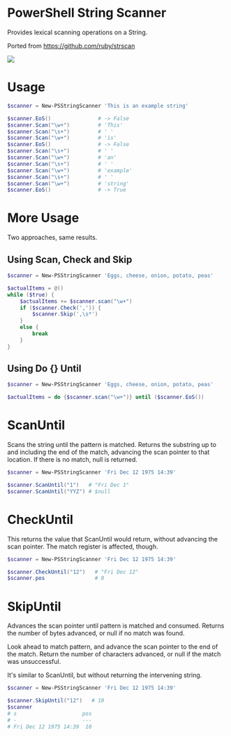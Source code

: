 # PowerShell String Scanner
Provides lexical scanning operations on a String.

Ported from https://github.com/ruby/strscan

![](https://raw.githubusercontent.com/dfinke/PSStringScanner/master/images/ParseConfig.png)

# Usage

```powershell
$scanner = New-PSStringScanner 'This is an example string'

$scanner.EoS()               # -> False
$scanner.Scan("\w+")         # 'This'
$scanner.Scan("\s+")         # ' '
$scanner.Scan("\w+")         # 'is'
$scanner.EoS()               # -> False
$scanner.Scan("\s+")         # ' '
$scanner.Scan("\w+")         # 'an'
$scanner.Scan("\s+")         # ' '
$scanner.Scan("\w+")         # 'example'
$scanner.Scan("\s+")         # ' '
$scanner.Scan("\w+")         # 'string'
$scanner.EoS()               # -> True
```

# More Usage
Two approaches, same results.

## Using Scan, Check and Skip
```powershell
$scanner = New-PSStringScanner 'Eggs, cheese, onion, potato, peas'

$actualItems = @()
while ($true) {
    $actualItems += $scanner.scan("\w+")
    if ($scanner.Check(',')) {
        $scanner.Skip(',\s*')
    }
    else {
        break
    }
}
```

## Using Do {} Until

```powershell
$scanner = New-PSStringScanner 'Eggs, cheese, onion, potato, peas'

$actualItems = do {$scanner.scan("\w+")} until ($scanner.EoS())
```

# ScanUntil

Scans the string until the pattern is matched. Returns the substring up to and including the end of the match, advancing the scan pointer to that location. If there is no match, null is returned.

```powershell
$scanner = New-PSStringScanner 'Fri Dec 12 1975 14:39'

$scanner.ScanUntil("1")   # "Fri Dec 1"
$scanner.ScanUntil("YYZ") # $null
```

# CheckUntil

This returns the value that ScanUntil would return, without advancing the scan pointer. The match register is affected, though.

```powershell
$scanner = New-PSStringScanner 'Fri Dec 12 1975 14:39'

$scanner.CheckUntil("12")   # "Fri Dec 12"
$scanner.pos                # 0
```

# SkipUntil
Advances the scan pointer until pattern is matched and consumed. Returns the number of bytes advanced, or null if no match was found.

Look ahead to match pattern, and advance the scan pointer to the end of the match. Return the number of characters advanced, or null if the match was unsuccessful.

It's similar to ScanUntil, but without returning the intervening string.

```powershell
$scanner = New-PSStringScanner 'Fri Dec 12 1975 14:39'

$scanner.SkipUntil("12")   # 10
$scanner
# s                     pos
# -                     ---
# Fri Dec 12 1975 14:39  10
```
